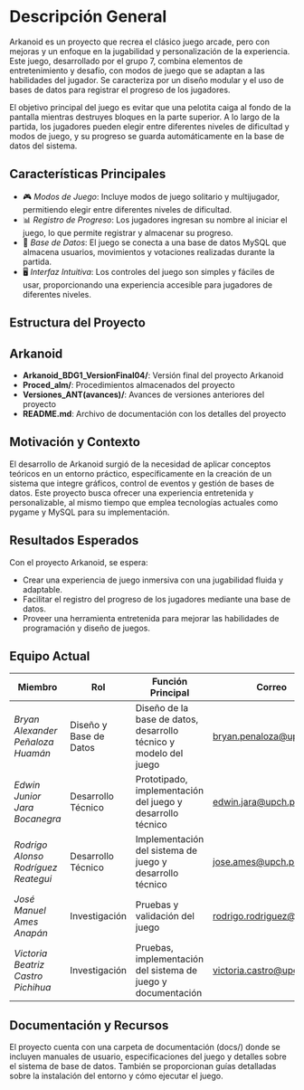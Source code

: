 # Descripción General

Arkanoid es un proyecto que recrea el clásico juego arcade, pero con mejoras y un enfoque en la jugabilidad y personalización de la experiencia. Este juego, desarrollado por el grupo 7, combina elementos de entretenimiento y desafío, con modos de juego que se adaptan a las habilidades del jugador. Se caracteriza por un diseño modular y el uso de bases de datos para registrar el progreso de los jugadores.

El objetivo principal del juego es evitar que una pelotita caiga al fondo de la pantalla mientras destruyes bloques en la parte superior. A lo largo de la partida, los jugadores pueden elegir entre diferentes niveles de dificultad y modos de juego, y su progreso se guarda automáticamente en la base de datos del sistema.

## Características Principales

- 🎮 *Modos de Juego*: Incluye modos de juego solitario y multijugador, permitiendo elegir entre diferentes niveles de dificultad.
- 📊 *Registro de Progreso*: Los jugadores ingresan su nombre al iniciar el juego, lo que permite registrar y almacenar su progreso.
- 🔧 *Base de Datos*: El juego se conecta a una base de datos MySQL que almacena usuarios, movimientos y votaciones realizadas durante la partida.
- 🖥️ *Interfaz Intuitiva*: Los controles del juego son simples y fáciles de usar, proporcionando una experiencia accesible para jugadores de diferentes niveles.

## Estructura del Proyecto

## Arkanoid

- **Arkanoid_BDG1_VersionFinal04/**: Versión final del proyecto Arkanoid
- **Proced_alm/**: Procedimientos almacenados del proyecto
- **Versiones_ANT(avances)/**: Avances de versiones anteriores del proyecto
- **README.md**: Archivo de documentación con los detalles del proyecto



## Motivación y Contexto

El desarrollo de Arkanoid surgió de la necesidad de aplicar conceptos teóricos en un entorno práctico, específicamente en la creación de un sistema que integre gráficos, control de eventos y gestión de bases de datos. Este proyecto busca ofrecer una experiencia entretenida y personalizable, al mismo tiempo que emplea tecnologías actuales como pygame y MySQL para su implementación.

## Resultados Esperados

Con el proyecto Arkanoid, se espera:

- Crear una experiencia de juego inmersiva con una jugabilidad fluida y adaptable.
- Facilitar el registro del progreso de los jugadores mediante una base de datos.
- Proveer una herramienta entretenida para mejorar las habilidades de programación y diseño de juegos.

## Equipo Actual

| Miembro                           | Rol                | Función Principal                    | Correo                       |
|------------------------------------|--------------------|--------------------------------------|------------------------------|
| *Bryan Alexander Peñaloza Huamán*| Diseño y Base de Datos | Diseño de la base de datos, desarrollo técnico y modelo del juego | bryan.penaloza@upch.pe       |
| *Edwin Junior Jara Bocanegra*    | Desarrollo Técnico | Prototipado, implementación del juego y desarrollo técnico     | edwin.jara@upch.pe           |
| *Rodrigo Alonso Rodríguez Reategui*        | Desarrollo Técnico | Implementación del sistema de juego y desarrollo técnico  | jose.ames@upch.pe            |
| *José Manuel Ames Anapán*| Investigación     | Pruebas y validación del juego       | rodrigo.rodriguez@upch.pe    |
| *Victoria Beatriz Castro Pichihua*| Investigación      | Pruebas, implementación del sistema de juego y documentación              | victoria.castro@upch.pe      |

## Documentación y Recursos

El proyecto cuenta con una carpeta de documentación (docs/) donde se incluyen manuales de usuario, especificaciones del juego y detalles sobre el sistema de base de datos. También se proporcionan guías detalladas sobre la instalación del entorno y cómo ejecutar el juego.
